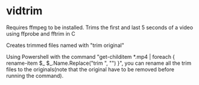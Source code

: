 # vidtrim

Requires ffmpeg to be installed.
Trims the first and last 5 seconds of a video using ffprobe and fftrim in C

Creates trimmed files named with "trim original"

Using Powershell with the command "get-childitem *.mp4 | foreach { rename-item $_ $_.Name.Replace("trim ", "") }", you can rename all the trim files to the originals(note that the original have to be removed before running the command).
